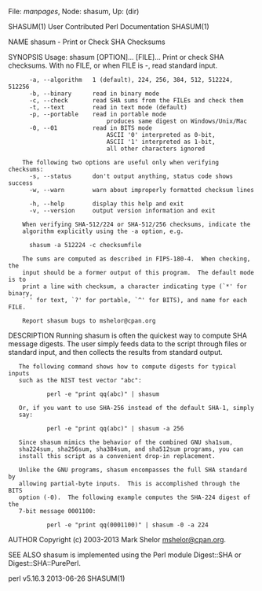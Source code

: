 File: *manpages*,  Node: shasum,  Up: (dir)

SHASUM(1)             User Contributed Perl Documentation            SHASUM(1)



NAME
       shasum - Print or Check SHA Checksums

SYNOPSIS
        Usage: shasum [OPTION]... [FILE]...
        Print or check SHA checksums.
        With no FILE, or when FILE is -, read standard input.

          -a, --algorithm   1 (default), 224, 256, 384, 512, 512224, 512256
          -b, --binary      read in binary mode
          -c, --check       read SHA sums from the FILEs and check them
          -t, --text        read in text mode (default)
          -p, --portable    read in portable mode
                                produces same digest on Windows/Unix/Mac
          -0, --01          read in BITS mode
                                ASCII '0' interpreted as 0-bit,
                                ASCII '1' interpreted as 1-bit,
                                all other characters ignored

        The following two options are useful only when verifying checksums:
          -s, --status      don't output anything, status code shows success
          -w, --warn        warn about improperly formatted checksum lines

          -h, --help        display this help and exit
          -v, --version     output version information and exit

        When verifying SHA-512/224 or SHA-512/256 checksums, indicate the
        algorithm explicitly using the -a option, e.g.

          shasum -a 512224 -c checksumfile

        The sums are computed as described in FIPS-180-4.  When checking, the
        input should be a former output of this program.  The default mode is to
        print a line with checksum, a character indicating type (`*' for binary,
        ` ' for text, `?' for portable, `^' for BITS), and name for each FILE.

        Report shasum bugs to mshelor@cpan.org

DESCRIPTION
       Running shasum is often the quickest way to compute SHA message
       digests.  The user simply feeds data to the script through files or
       standard input, and then collects the results from standard output.

       The following command shows how to compute digests for typical inputs
       such as the NIST test vector "abc":

               perl -e "print qq(abc)" | shasum

       Or, if you want to use SHA-256 instead of the default SHA-1, simply
       say:

               perl -e "print qq(abc)" | shasum -a 256

       Since shasum mimics the behavior of the combined GNU sha1sum,
       sha224sum, sha256sum, sha384sum, and sha512sum programs, you can
       install this script as a convenient drop-in replacement.

       Unlike the GNU programs, shasum encompasses the full SHA standard by
       allowing partial-byte inputs.  This is accomplished through the BITS
       option (-0).  The following example computes the SHA-224 digest of the
       7-bit message 0001100:

               perl -e "print qq(0001100)" | shasum -0 -a 224

AUTHOR
       Copyright (c) 2003-2013 Mark Shelor <mshelor@cpan.org>.

SEE ALSO
       shasum is implemented using the Perl module Digest::SHA or
       Digest::SHA::PurePerl.



perl v5.16.3                      2013-06-26                         SHASUM(1)
